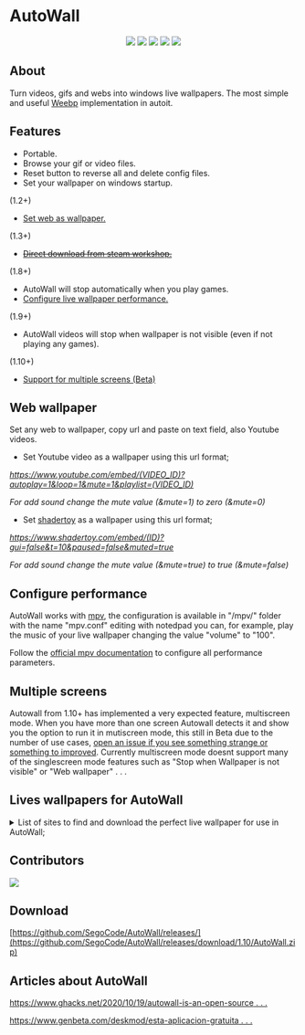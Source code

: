 # AutoWall

<p align="center">
<img src="https://github.com/SegoCode/AutoWall/blob/master/media/demo.gif">
<img src="https://img.shields.io/badge/core-weebp & mpv-red?style=flat-square"> <img src="https://img.shields.io/badge/-%20Made%20with%20Autoit%20❤-blue.svg?style=flat-square"> <img src="https://img.shields.io/badge/Platform%20%26%20Version%20Support-Windows%2010-green?style=flat-square"> <img src="https://img.shields.io/github/languages/code-size/segocode/autowall?style=flat-square">
</p>

## About

Turn videos, gifs and webs into windows live wallpapers. The most simple and useful [Weebp](src/weebp) implementation in autoit. 

## Features
- Portable.
- Browse your gif or video files.
- Reset button to reverse all and delete config files.
- Set your wallpaper on windows startup.

(1.2+)

- [Set web as wallpaper.](#web-wallpaper)

(1.3+)

- ~~[Direct download from steam workshop.](#steam-workshop)~~

(1.8+)

- AutoWall will stop automatically when you play games.
- [Configure live wallpaper performance.](#configure-performance)

(1.9+)

- AutoWall videos will stop when wallpaper is not visible (even if not playing any games).

(1.10+)

- [Support for multiple screens (Beta)](#multiple-screens)


## Web wallpaper
 Set any web to wallpaper, copy url and paste on text field, also Youtube videos.
 
 - Set Youtube video as a wallpaper using this url format;

*https://www.youtube.com/embed/(VIDEO_ID)?autoplay=1&loop=1&mute=1&playlist=(VIDEO_ID)*

*For add sound change the mute value (&mute=1) to zero (&mute=0)*

 - Set  [shadertoy](https://www.shadertoy.com) as a wallpaper using this url format;
 
*https://www.shadertoy.com/embed/(ID)?gui=false&t=10&paused=false&muted=true*

 *For add sound change the mute value (&mute=true) to true (&mute=false)*


## Configure performance

AutoWall works with [mpv](src/mpv), the configuration is available in "/mpv/" folder with the name "mpv.conf" editing with notedpad you can, for example, play the music of your live wallpaper changing the value "volume" to "100". 

Follow the [official mpv documentation](https://mpv.io/manual/stable/#configuration-files) to configure all performance parameters.

## Multiple screens

Autowall from 1.10+ has implemented a very expected feature, multiscreen mode. When you have more than one screen Autowall detects it and show you the option to run it in mutiscreen mode, this still in Beta due to the number of use cases, [open an issue if you see something strange or something to improved](https://github.com/SegoCode/AutoWall/issues/new). Currently multiscreen mode doesnt support many of the singlescreen mode features such as "Stop when Wallpaper is not visible" or "Web wallpaper" . . .

## Lives wallpapers for AutoWall 
<details>
    <summary>List of sites to find and download the perfect live wallpaper for use in AutoWall;</summary>
 
    https://mylivewallpapers.com/

    https://wallpaperwaifu.com/

    https://moewalls.com/

    http://openings.moe/

    https://www.shadertoy.com/

    https://livewallpapers4free.com/

    https://gfycat.com/gifs/search/live+wallpaper/

    https://steamcommunity.com/workshop/browse/?appid=431960

    https://www.deviantart.com/rainwallpaper/gallery/
 
</details>

## Contributors

<a href="https://github.com/SegoCode/AutoWall/graphs/contributors">
  <img src="https://contrib.rocks/image?repo=SegoCode/AutoWall" />
</a>

## Download

[https://github.com/SegoCode/AutoWall/releases/](https://github.com/SegoCode/AutoWall/releases/download/1.10/AutoWall.zip)

## Articles about AutoWall

[https://www.ghacks.net/2020/10/19/autowall-is-an-open-source . . . ](https://www.ghacks.net/2020/10/19/autowall-is-an-open-source-program-that-can-display-animated-gifs-and-videos-as-your-wallpaper/)

[https://www.genbeta.com/deskmod/esta-aplicacion-gratuita . . . ](https://www.genbeta.com/deskmod/esta-aplicacion-gratuita-puedes-poner-gif-video-como-fondo-pantalla-windows-10)




